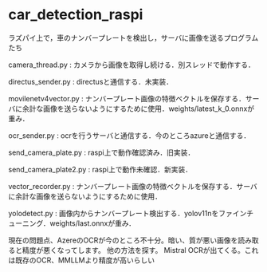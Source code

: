 # car_detection_raspi

ラズパイ上で，車のナンバープレートを検出し，サーバに画像を送るプログラムたち

camera_thread.py : カメラから画像を取得し続ける．別スレッドで動作する．

directus_sender.py : directusと通信する．未実装．

movilenetv4vector.py : ナンバープレート画像の特徴ベクトルを保存する．サーバに余計な画像を送らないようにするために使用．weights/latest_k_0.onnxが重み．

ocr_sender.py : ocrを行うサーバと通信する．今のところazureと通信する．

send_camera_plate.py : raspi上で動作確認済み．旧実装．

send_camera_plate2.py : raspi上で動作未確認．新実装．

vector_recorder.py : ナンバープレート画像の特徴ベクトルを保存する．サーバに余計な画像を送らないようにするために使用．

yolodetect.py : 画像内からナンバープレート検出する．yolov11nをファインチューニング．weights/last.onnxが重み．



現在の問題点、AzereのOCRが今のところ不十分。暗い、質が悪い画像を読み取ると精度が悪くなってします。
他の方法を探す。
Mistral OCRが出てくる。これは既存のOCR、MMLLMより精度が高いらしい
